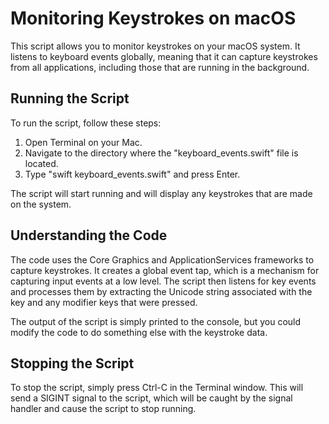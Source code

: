 # Monitoring Keystrokes on macOS

This script allows you to monitor keystrokes on your macOS system. It listens to keyboard events globally, meaning that it can capture keystrokes from all applications, including those that are running in the background.

## Running the Script

To run the script, follow these steps:

1. Open Terminal on your Mac.
2. Navigate to the directory where the "keyboard_events.swift" file is located.
3. Type "swift keyboard_events.swift" and press Enter.

The script will start running and will display any keystrokes that are made on the system.

## Understanding the Code

The code uses the Core Graphics and ApplicationServices frameworks to capture keystrokes. It creates a global event tap, which is a mechanism for capturing input events at a low level. The script then listens for key events and processes them by extracting the Unicode string associated with the key and any modifier keys that were pressed.

The output of the script is simply printed to the console, but you could modify the code to do something else with the keystroke data.

## Stopping the Script

To stop the script, simply press Ctrl-C in the Terminal window. This will send a SIGINT signal to the script, which will be caught by the signal handler and cause the script to stop running.